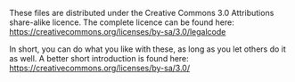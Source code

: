 These files are distributed under the Creative Commons 3.0 Attributions share-alike licence.
The complete licence can be found here: https://creativecommons.org/licenses/by-sa/3.0/legalcode

In short, you can do what you like with these, as long as you let others do it as well.
A better short introduction is found here: https://creativecommons.org/licenses/by-sa/3.0/
